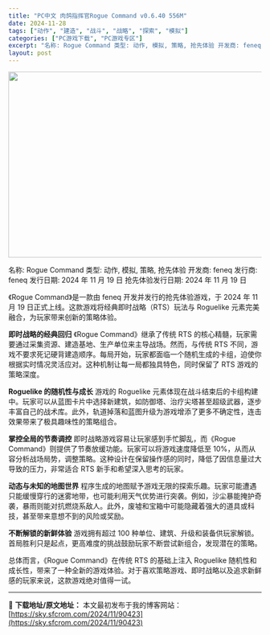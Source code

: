 ```yaml
---
title: "PC中文 肉鸽指挥官Rogue Command v0.6.40 556M"
date: 2024-11-28
tags: ["动作", "建造", "战斗", "战略", "探索", "模拟"]
categories: ["PC游戏下载", "PC游戏专区"]
excerpt: "名称: Rogue Command 类型: 动作, 模拟, 策略, 抢先体验 开发商: feneq 发行商: feneq 发行日期: 2024 年 11 月 19 日 抢先体验发行日期: 2024 年 11 月 19 日 《Rogue Command》是一款由 feneq 开发并发行的抢先体验游戏，&hellip;"
layout: post
---
```


<img class="aligncenter size-full wp-image-90424" src="https://sky.sfcrom.com/wp-content/uploads/2024/11/202411280844535.webp" alt="" width="660" height="370" />

名称: Rogue Command
类型: 动作, 模拟, 策略, 抢先体验
开发商: feneq
发行商: feneq
发行日期: 2024 年 11 月 19 日
抢先体验发行日期: 2024 年 11 月 19 日

《Rogue Command》是一款由 feneq 开发并发行的抢先体验游戏，于 2024 年 11 月 19 日正式上线。这款游戏将经典即时战略（RTS）玩法与 Roguelike 元素完美融合，为玩家带来创新的策略体验。

<strong>即时战略的经典回归</strong>
《Rogue Command》继承了传统 RTS 的核心精髓，玩家需要通过采集资源、建造基地、生产单位来主导战场。然而，与传统 RTS 不同，游戏不要求死记硬背建造顺序。每局开始，玩家都面临一个随机生成的卡组，迫使你根据实时情况灵活应对。这种机制让每一局都独具特色，同时保留了 RTS 游戏的策略深度。

<strong>Roguelike 的随机性与成长</strong>
游戏的 Roguelike 元素体现在战斗结束后的卡组构建中。玩家可以从蓝图卡片中选择新建筑，如防御塔、治疗尖塔甚至超级武器，逐步丰富自己的战术库。此外，轨道掉落和蓝图升级为游戏增添了更多不确定性，连击效果带来了极具趣味性的策略组合。

<strong>掌控全局的节奏调控</strong>
即时战略游戏容易让玩家感到手忙脚乱，而《Rogue Command》则提供了节奏放缓功能。玩家可以将游戏速度降低至 10%，从而从容分析战场局势，调整策略。这种设计在保留操作感的同时，降低了因信息量过大导致的压力，非常适合 RTS 新手和希望深入思考的玩家。

<strong>动态与未知的地图世界</strong>
程序生成的地图赋予游戏无限的探索乐趣。玩家可能遭遇只能缓慢穿行的迷雾地带，也可能利用天气优势进行突袭。例如，沙尘暴能掩护奇袭，暴雨则能对抗燃烧系敌人。此外，废墟和宝箱中可能隐藏着强大的道具或科技，甚至带来意想不到的风险或奖励。

<strong>不断解锁的新鲜体验</strong>
游戏拥有超过 100 种单位、建筑、升级和装备供玩家解锁。首局胜利只是起点，更高难度的挑战鼓励玩家不断尝试新组合，发现潜在的策略。

总体而言，《Rogue Command》在传统 RTS 的基础上注入 Roguelike 随机性和成长性，带来了一种全新的游戏体验。对于喜欢策略游戏、即时战略以及追求新鲜感的玩家来说，这款游戏绝对值得一试。

---
📖 **下载地址/原文地址：** 本文最初发布于我的博客网站：[https://sky.sfcrom.com/2024/11/90423](https://sky.sfcrom.com/2024/11/90423)
